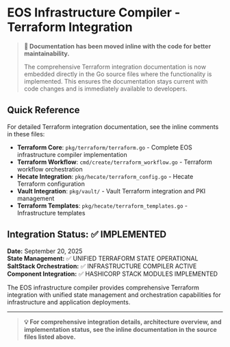 # EOS Infrastructure Compiler - Terraform Integration

> **📝 Documentation has been moved inline with the code for better maintainability.**
> 
> The comprehensive Terraform integration documentation is now embedded directly in the Go source files where the functionality is implemented. This ensures the documentation stays current with code changes and is immediately available to developers.

## Quick Reference

For detailed Terraform integration documentation, see the inline comments in these files:

- **Terraform Core**: `pkg/terraform/terraform.go` - Complete EOS infrastructure compiler implementation
- **Terraform Workflow**: `cmd/create/terraform_workflow.go` - Terraform workflow orchestration
- **Hecate Integration**: `pkg/hecate/terraform_config.go` - Hecate Terraform configuration
- **Vault Integration**: `pkg/vault/` - Vault Terraform integration and PKI management
- **Terraform Templates**: `pkg/hecate/terraform_templates.go` - Infrastructure templates

## Integration Status: ✅ IMPLEMENTED

**Date:** September 20, 2025  
**State Management:** ✅ UNIFIED TERRAFORM STATE OPERATIONAL  
**SaltStack Orchestration:** ✅ INFRASTRUCTURE COMPILER ACTIVE  
**Component Integration:** ✅ HASHICORP STACK MODULES IMPLEMENTED

The EOS infrastructure compiler provides comprehensive Terraform integration with unified state management and orchestration capabilities for infrastructure and application deployments.

---

> **💡 For comprehensive integration details, architecture overview, and implementation status, see the inline documentation in the source files listed above.**
